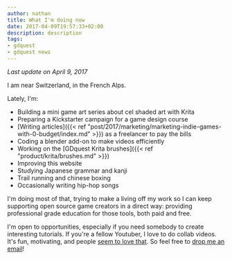 ```yaml
---
author: nathan
title: What I'm doing now
date: 2017-04-09T19:57:33+02:00
description: description
tags:
- gdquest
- gdquest news
---
```


_Last update on April 9, 2017_

I am near Switzerland, in the French Alps.

Lately, I'm:

- Building a mini game art series about cel shaded art with Krita
- Preparing a Kickstarter campaign for a game design course
- [Writing articles]({{< ref "post/2017/marketing/marketing-indie-games-with-0-budget/index.md" >}}) as a freelancer to pay the bills
- Coding a blender add-on to make videos efficiently
- Working on the [GDquest Krita brushes]({{< ref "product/krita/brushes.md" >}})
- Improving this website
- Studying Japanese grammar and kanji
- Trail running and chinese boxing
- Occasionally writing hip-hop songs

I'm doing most of that, trying to make a living off my work so I can keep supporting open source game creators in a direct way: providing professional grade education for those tools, both paid and free.

I'm open to opportunities, especially if you need somebody to create interesting tutorials. If you're a fellow Youtuber, I love to do collab videos. It's fun, motivating, and people [seem to love that](https://www.youtube.com/watch?v=yVNOpMMbeNk). So feel free to [drop me an email](mailto:nathan@gdquest.com)!